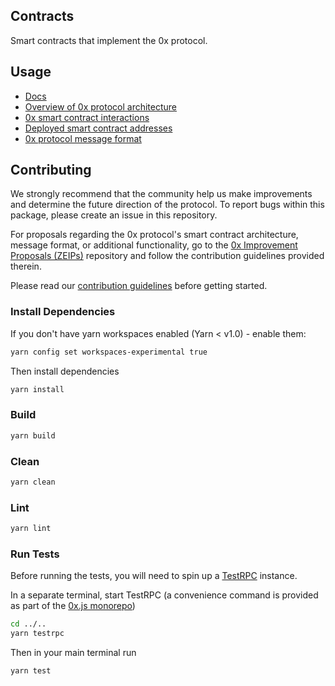 Contracts
--------

Smart contracts that implement the 0x protocol.

## Usage

* [Docs](https://0xproject.com/docs/contracts)
* [Overview of 0x protocol architecture](https://0xproject.com/wiki#Architecture)
* [0x smart contract interactions](https://0xproject.com/wiki#Contract-Interactions)
* [Deployed smart contract addresses](https://0xproject.com/wiki#Deployed-Addresses)
* [0x protocol message format](https://0xproject.com/wiki#Message-Format)

## Contributing

We strongly recommend that the community help us make improvements and determine the future direction of the protocol. To report bugs within this package, please create an issue in this repository.

For proposals regarding the 0x protocol's smart contract architecture, message format, or additional functionality, go to the [0x Improvement Proposals (ZEIPs)](https://github.com/0xProject/ZEIPs) repository and follow the contribution guidelines provided therein.

Please read our [contribution guidelines](../../CONTRIBUTING.md) before getting started.

### Install Dependencies

If you don't have yarn workspaces enabled (Yarn < v1.0) - enable them:
```bash
yarn config set workspaces-experimental true
```

Then install dependencies
```bash
yarn install
```

### Build

```bash
yarn build
```

### Clean

```bash
yarn clean
```

### Lint

```bash
yarn lint
```

### Run Tests

Before running the tests, you will need to spin up a [TestRPC](https://www.npmjs.com/package/ethereumjs-testrpc) instance.

In a separate terminal, start TestRPC (a convenience command is provided as part of the [0x.js monorepo](https://github.com/0xProject/0x.js))
```bash
cd ../..
yarn testrpc
```

Then in your main terminal run
```bash
yarn test
```
